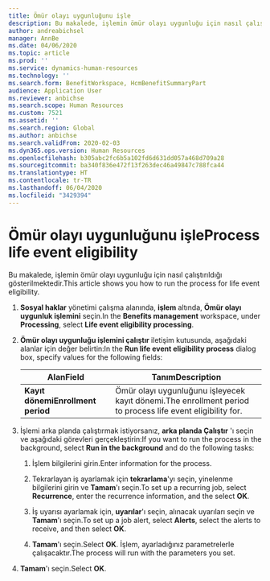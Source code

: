```yaml
---
title: Ömür olayı uygunluğunu işle
description: Bu makalede, işlemin ömür olayı uygunluğu için nasıl çalıştırıldığı gösterilmektedir.
author: andreabichsel
manager: AnnBe
ms.date: 04/06/2020
ms.topic: article
ms.prod: ''
ms.service: dynamics-human-resources
ms.technology: ''
ms.search.form: BenefitWorkspace, HcmBenefitSummaryPart
audience: Application User
ms.reviewer: anbichse
ms.search.scope: Human Resources
ms.custom: 7521
ms.assetid: ''
ms.search.region: Global
ms.author: anbichse
ms.search.validFrom: 2020-02-03
ms.dyn365.ops.version: Human Resources
ms.openlocfilehash: b305abc2fc6b5a102fd6d631dd057a468d709a28
ms.sourcegitcommit: ba340f836e472f13f263dec46a49847c788fca44
ms.translationtype: HT
ms.contentlocale: tr-TR
ms.lasthandoff: 06/04/2020
ms.locfileid: "3429394"
---
```

# <a name="process-life-event-eligibility"></a><span data-ttu-id="d9d37-103">Ömür olayı uygunluğunu işle</span><span class="sxs-lookup"><span data-stu-id="d9d37-103">Process life event eligibility</span></span>

<span data-ttu-id="d9d37-104">Bu makalede, işlemin ömür olayı uygunluğu için nasıl çalıştırıldığı gösterilmektedir.</span><span class="sxs-lookup"><span data-stu-id="d9d37-104">This article shows you how to run the process for life event eligibility.</span></span>

1. <span data-ttu-id="d9d37-105">**Sosyal haklar** yönetimi çalışma alanında, **işlem** altında, **Ömür olayı uygunluk işlemini** seçin.</span><span class="sxs-lookup"><span data-stu-id="d9d37-105">In the **Benefits management** workspace, under **Processing**, select **Life event eligibility processing**.</span></span>

2. <span data-ttu-id="d9d37-106">**Ömür olayı uygunluğu işlemini çalıştır** iletişim kutusunda, aşağıdaki alanlar için değer belirtin:</span><span class="sxs-lookup"><span data-stu-id="d9d37-106">In the **Run life event eligibility process** dialog box, specify values for the following fields:</span></span>

   | <span data-ttu-id="d9d37-107">Alan</span><span class="sxs-lookup"><span data-stu-id="d9d37-107">Field</span></span> | <span data-ttu-id="d9d37-108">Tanım</span><span class="sxs-lookup"><span data-stu-id="d9d37-108">Description</span></span> |
   | --- | --- |
   | <span data-ttu-id="d9d37-109">**Kayıt dönemi**</span><span class="sxs-lookup"><span data-stu-id="d9d37-109">**Enrollment period**</span></span> | <span data-ttu-id="d9d37-110">Ömür olayı uygunluğunu işleyecek kayıt dönemi.</span><span class="sxs-lookup"><span data-stu-id="d9d37-110">The enrollment period to process life event eligibility for.</span></span> |

3. <span data-ttu-id="d9d37-111">İşlemi arka planda çalıştırmak istiyorsanız, **arka planda Çalıştır** 'ı seçin ve aşağıdaki görevleri gerçekleştirin:</span><span class="sxs-lookup"><span data-stu-id="d9d37-111">If you want to run the process in the background, select **Run in the background** and do the following tasks:</span></span>

   1. <span data-ttu-id="d9d37-112">İşlem bilgilerini girin.</span><span class="sxs-lookup"><span data-stu-id="d9d37-112">Enter information for the process.</span></span>

   2. <span data-ttu-id="d9d37-113">Tekrarlayan iş ayarlamak için **tekrarlama**'yı seçin, yinelenme bilgilerini girin ve **Tamam**'ı seçin.</span><span class="sxs-lookup"><span data-stu-id="d9d37-113">To set up a recurring job, select **Recurrence**, enter the recurrence information, and the select **OK**.</span></span>

   3. <span data-ttu-id="d9d37-114">İş uyarısı ayarlamak için, **uyarılar**'ı seçin, alınacak uyarıları seçin ve **Tamam**'ı seçin.</span><span class="sxs-lookup"><span data-stu-id="d9d37-114">To set up a job alert, select **Alerts**, select the alerts to receive, and then select **OK**.</span></span>

   4. <span data-ttu-id="d9d37-115">**Tamam**'ı seçin.</span><span class="sxs-lookup"><span data-stu-id="d9d37-115">Select **OK**.</span></span> <span data-ttu-id="d9d37-116">İşlem, ayarladığınız parametrelerle çalışacaktır.</span><span class="sxs-lookup"><span data-stu-id="d9d37-116">The process will run with the parameters you set.</span></span>

4. <span data-ttu-id="d9d37-117">**Tamam**'ı seçin.</span><span class="sxs-lookup"><span data-stu-id="d9d37-117">Select **OK**.</span></span>
